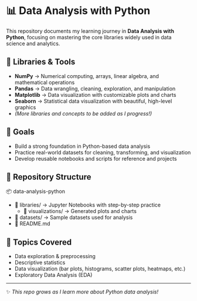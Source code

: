 # 📊 Data Analysis with Python  

This repository documents my learning journey in **Data Analysis with Python**, focusing on mastering the core libraries widely used in data science and analytics.  

## 🔧 Libraries & Tools  
- **NumPy** → Numerical computing, arrays, linear algebra, and mathematical operations  
- **Pandas** → Data wrangling, cleaning, exploration, and manipulation  
- **Matplotlib** → Data visualization with customizable plots and charts  
- **Seaborn** → Statistical data visualization with beautiful, high-level graphics  
- *(More libraries and concepts to be added as I progress!)*  

## 🚀 Goals  
- Build a strong foundation in Python-based data analysis  
- Practice real-world datasets for cleaning, transforming, and visualization  
- Develop reusable notebooks and scripts for reference and projects  

## 📂 Repository Structure  
📦 data-analysis-python
- 📂 libraries/ → Jupyter Notebooks with step-by-step practice
  - 📂 visualizations/ → Generated plots and charts
- 📂 datasets/ → Sample datasets used for analysis
- 📜 README.md



## 🧠 Topics Covered  
- Data exploration & preprocessing  
- Descriptive statistics  
- Data visualization (bar plots, histograms, scatter plots, heatmaps, etc.)  
- Exploratory Data Analysis (EDA)  

---

✨ *This repo grows as I learn more about Python data analysis!*  
